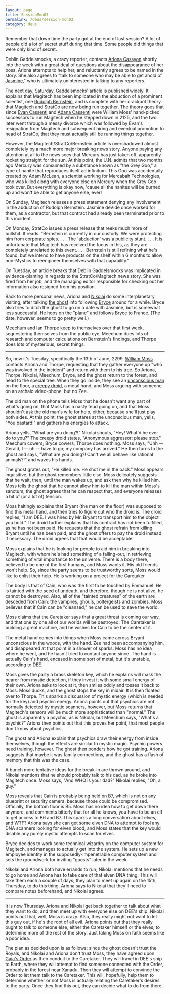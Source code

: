 ```yaml
---
layout: page
title: SessionMon03
permalink: /deus/session-mon03
category: deus
---
```

Remember that down time the party got at the end of last session?  A lot of people did a lot of secret stuff during that time.  Some people did things that were only kind of secret. 

Deblin Gaddelsmocks, a crazy reporter, contacts [Ariona Cassyon](char-public-alex) shortly into the week with a great deal of questions about the disappearance of her boss.  Ariona attempts to help her, and reluctantly agrees to be named in the story.  She also agrees to "talk to someone who may be able to get ahold of [Jasmine](npc-jasmine)," who is ultimately uninterested in talking to any reporters.  

The next day, Saturday, Gaddelsmocks' article is published widely.  It explains that Magitech has been implicated in the abduction of a prominent scientist, one [Rudolph Bernstein](npc-bernstein), and is complete with her crackpot theory that Magitech and StratCo are now being run together.  The theory goes that since [Evan Cassenti](npc-evan) and [Adana Cassenti](npc-adana) were William Moss' hand-picked successors to run Magitech when he stepped down in 2125, and the two later went through a messy divorce which was followed by Evan's resignation from Magitech and subsequent hiring and eventual promotion to head of StratCo, that they must actually still be running things together. 

However, the Magitech/StratCo/Bernstein article is overshadowed almost completely by a much more major breaking news story.  Anyone paying any attention at all to the news sees that Mercury has just taken off, apparently rocketing straight for the sun.  At this point, the U.N. admits that two months ago Mercury was consumed by a substance known as "the Grey Goo," a type of nanite that reproduces itself ad infinitum.  This Goo was accidentally created by Adam McLean, a scientist working for Mercabah Technologies, who was killed along with everyone else on Mercury when the Grey Goo took over.  But everything is okay now, 'cause all the nanites will be burned up and won't be able to get anyone else, ever! 

On Sunday, Magitech releases a press statement denying any involvement in the abduction of Rudolph Bernstein.  Jasmine deVide once worked for them, as a contractor, but that contract had already been terminated prior to this incident. 

On Monday, StratCo issues a press release that reeks much more of bullshit.  It reads: "Bernstein is currently in our custody.  We were protecting him from corporate spies. . . .  The `abduction' was a publicity stunt. . . .  It is unfortunate that Magitech has received the focus in this, as they are completely unrelated to this event. . . .  Bernstein is still refining what he's found, but we intend to have products on the shelf within 6 months to allow non-Mystics to reengineer themselves with that capability." 

On Tuesday, an article breaks that Deblin Gaddelsmocks was implicated in evidence-planting in regards to the StratCo/Magitech news story.  She was fired from her job, and the managing editor responsible for checking out her information also resigned from his position. 


Back to more personal news, Ariona and [Nikolai](char-public-jon) do some interplanetary visiting, after talking [the ghost](char-public-allen) into following [Bryce](char-public-andy) around for a while.  Bryce also tries to ditch the ghost to go on a date with Jasmine, but is somewhat less successful.  He hops on the "plane" and follows Bryce to France.  (The date, however, seems to go pretty well.) 

[Meechum](char-public-joey) and [Ian Thorpe](char-public-aj) keep to themselves over that first week, sequestering themselves from the public eye.  Meechum does lots of research and computer calculations on Bernstein's findings, and Thorpe does lots of mysterious, secret things. 

-------- 

So, now it's Tuesday, specifically the 13th of June, 2299.  [William Moss](npc-moss) contacts Ariona and Thorpe, requesting that they gather everyone up "who was involved in the incident" and return with them to his tree.  So Ariona, Thorpe, Nikolai, Meechum, Bryce, and the ghost return to the forest, and head to the special tree.  When they go inside, they see an [unconscious man](npc-bryant) on the floor, a [creepy droid](char-public-griffin), a metal hand, and Moss arguing with someone on an archaic video-phone, but no Zee. 

The old man on the phone tells Moss that he doesn't want any part of what's going on, that Moss has a nasty feud going on, and that Moss shouldn't ask the old man's wife for help, either, because she'll just play both sides.  At this point, the ghost stares at the unconscious man, yells, "You bastard!" and gathers his energies to attack. 

Ariona yells, "What are you doing?!"  Nikolai shouts, "Hey!  What'd he ever do to you?"  The creepy droid states, "Anonymous aggressor: please stop."  Meechum cowers; Bryce cowers; Thorpe does nothing.  Moss says, "Uhh -- Gerald, I -- uh -- have to go; my company has arrived."  He then turns to the ghost and says, "What are you doing?!  Can't we all behave like rational animals?!" and waves his hands. 

The ghost grates out, "He killed me.  He shot me in the back."  Moss appears inquisitive, but the ghost remembers little else.  Moss delicately suggests that he wait, then, until the man wakes up, and ask then why he killed him.  Moss tells the ghost that he cannot allow him to kill the man within Moss's sanctum; the ghost agrees that he can respect that, and everyone releases a bit of (or a lot of) tension. 

Moss haltingly explains that Bryant (the man on the floor) was supposed to find this metal hand, and then tries to figure out who the droid is.  The droid replies, "I am DEE.  I was hired by Mr. Bryant to transport him to the object you hold."  The droid further explains that his contract has not been fulfilled, as he has not been paid.  He requests that the ghost refrain from killing Bryant until he has been paid, and the ghost offers to pay the droid instead if necessary.  The droid agrees that that would be acceptable. 

Moss explains that he is looking for people to aid him in breaking into Magitech, with whom he's had something of a falling-out, in retrieving something of vital importance to the universe.  There is a body there, believed to be one of the first humans, and Moss wants it.  His old friends won't help.  So, since the party seems to be trustworthy sorts, Moss would like to enlist their help. He is working on a project for the Caretaker. 

The body is that of Cain, who was the first to be touched by Emmanuel.  He is tainted with the seed of undeath, and therefore, though he is not alive, he cannot be destroyed.  Also, all of the "tainted creatures" of the earth are desceded from Cain:  the vampires, ghouls, poltergeists and zombies.  Moss believes that if Cain can be "cleansed," he can be used to save the world. 

Moss claims that the Caretaker says that a great threat is coming our way, and that one by one all of our worlds will be destroyed.  The Caretaker is building a great machine, and he wishes for Cain to be the center of it. 

The metal hand comes into things when Moss came across Bryant unconscious in the woods, with the hand.  Zee had been accompanying him, and disappeared at that point in a shower of sparks.  Moss has no idea where he went, and he hasn't tried to contact anyone since.  The hand is actually Cain's hand, encased in some sort of metal, but it's unstable, according to DEE. 

Moss gives the party a brass skeleton key, which he explains will mask the bearer from mystic detection, if they invest it with some small energy of their own.  Ariona asks to look at it, then smiles oddly and tosses it back to Moss.  Moss ducks, and the ghost stops the key in midair.  It is then floated over to Thorpe.  This sparks a discussion of mystic energy (which is needed for the key) and psychic energy.  Ariona points out that psychics are not normally detected by mystic scanners, however, but Moss returns that Magitech's sensors will be much more sophisticated than "normal."  The ghost is apparently a psychic, as is Nikolai, but Meechum says, "What's a psychic?"  Ariona then points out that this proves her point, that most people don't know about psychics. 

The ghost and Ariona explain that psychics draw their energy from inside themselves, though the effects are similar to mystic magic.  Psychic powers need training, however.  The ghost then ponders how he got training.  Ariona suggests that maybe it was family connections, and the ghost has a flash of memory that this was the case. 

A bunch more tentative ideas for the break-in are thrown around, and Nikolai mentions that he should probably talk to his dad, as he broke into Magitech once.  Moss says, "And WHO is your dad?"  Nikolai replies, "Oh, a guy." 

Moss reveals that Cain is probably being held on B7, which is not on any blueprint or security camera, because those could be compromised.  Officially, the bottom floor is B5.  Moss has no idea how to get down there anymore, and comments bitterly that for all he knows, you have to be an elf to get access to B6 and B7.  This sparks a long conversation about elves, and WTF?  Ariona says she can get some elven DNA to attempt to fool any DNA scanners looking for elven blood, and Moss states that the key would disable any purely mystic attempts to scan for elves. 

Bryce decides to work some technical wizardry on the computer system for Magitech, and manages to actually get into the system.  He sets up a new employee identity in the supposedly-impenetrable computer system and sets the groundwork for inviting "guests" later in the week. 

Nikolai and Ariona both have errands to run; Nikolai mentions that he needs to go home and Ariona has to take care of that elven DNA thing.  This will take them each a couple of days; they plan to meet up again on the 15th, Thursday, to do this thing.  Ariona says to Nikolai that they'll need to compare notes beforehand, and Nikolai agrees. 

-------- 

It is now Thursday.  Ariona and Nikolai get back together to talk about what they want to do, and then meet up with everyone else on DEE's ship.  Nikolai points out that, well, Moss is crazy.  Also, they really might not want to let this guy out, if he's the root of all evil.  Ariona points out that they really ought to talk to someone else, either the Caretaker himself or the elves, to determine more of the rest of the story.  Just taking Moss on faith seems like a poor idea. 

The plan as decided upon is as follows:  since the ghost doesn't trust the Royals, and Nikolai and Ariona don't trust Moss, they have agreed upon [Gaia's Order](org-gaia) as their conduit to the Caretaker.  They will travel in DEE's ship to Earth, where they will attempt to find someone connected with the Order, probably in the forest near Xanadu.  Then they will attempt to convince the Order to let them talk to the Caretaker.  This will, hopefully, help them to determine whether or not Moss is actually relating the Caretaker's desires to the party.  Once they find this out, they can decide what to do from there. 


